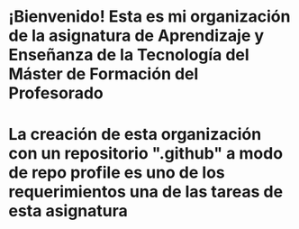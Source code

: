 # ¡Bienvenido! Esta es mi organización de la asignatura de Aprendizaje y Enseñanza de la Tecnología del Máster de Formación del Profesorado
# La creación de esta organización con un repositorio ".github" a modo de repo profile es uno de los requerimientos una de las tareas de esta asignatura
